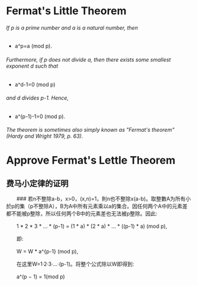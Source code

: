 # Fermat's Little Theorem
###### If p is a prime number and a is a natural number, then
 * a^p=a (mod p). 	
###### Furthermore, if p does not divide a, then there exists some smallest exponent d such that
 * a^d-1=0 (mod p) 	
###### and d divides p-1. Hence,
 * a^(p-1)-1=0 (mod p). 	
###### The theorem is sometimes also simply known as "Fermat's theorem" (Hardy and Wright 1979, p. 63).

# Approve Fermat's Lettle Theorem
## 费马小定律的证明
　　### 若n不整除a-b，x>0，(x,n)=1，則n也不整除x(a-b)。取整數A为所有小於p的集（p不整除A），B为A中所有元素乘以a的集合。因任何两个A中的元素差都不能被p整除，所以任何两个B中的元素差也无法被p整除。因此:

　　1 * 2 * 3 * ... * (p-1) = (1 * a) * (2 * a) * ... * ((p-1) * a) (mod p),

　　即:

　　W = W * a^{p-1} (mod p),

　　在这里W=1·2·3·...·(p-1)。将整个公式除以W即得到:

　　a^(p − 1) = 1(mod p)
